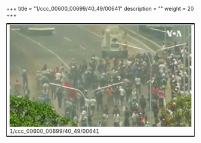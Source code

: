 +++
title = "1/ccc_00600_00699/40_49/00641"
description = ""
weight = 20
+++

<table style="border:2px solid black;max-width:800px;max-height:800px;" 
><tr><td>
<img class="center-fit-jpg"
src="/jpg_/aaa_20190430_NxaOmWaI8sI_00640.jpg">
1/ccc_00600_00699/40_49/00641
</img></td></tr></table>
